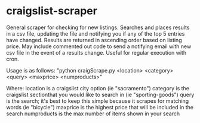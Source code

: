 # craigslist-scraper
General scraper for checking for new listings.
Searches and places results in a csv file, updating the file and notifying you if any of the top 5 entries have changed.
Results are returned in ascending order based on listing price.
May include commented out code to send a notifying email with new csv file in the event of a results change. Useful for regular execution with cron.

Usage is as follows:
"python craigScrape.py \<location\> \<category\> \<query\> \<maxprice\> \<numproducts\>"

Where:
  location is a craigslist city option (ie "sacramento")
  category is the craigslist sectionthat you would like to search in (ie "sporting-goods")
  query is the search; it's best to keep this simple because it scrapes for matching words (ie "bicycle")
  maxprice is the highest price that will be included in the search
  numproducts is the max number of items shown in your search
